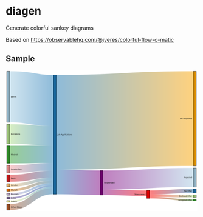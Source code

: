 # diagen
Generate colorful sankey diagrams

Based on https://observablehq.com/@jveres/colorful-flow-o-matic

## Sample

![sankey diagram](https://github.com/jveres/diagen/blob/main/sankey.svg?raw=true)
